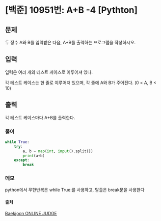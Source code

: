 # [백준]  10951번:  A+B -4 [Pythton]

## **문제**
두 정수 A와 B를 입력받은 다음, A+B를 출력하는 프로그램을 작성하시오.

## **입력**
입력은 여러 개의 테스트 케이스로 이루어져 있다.

각 테스트 케이스는 한 줄로 이루어져 있으며, 각 줄에 A와 B가 주어진다. (0 < A, B < 10)

## **출력**
각 테스트 케이스마다 A+B를 출력한다.

### 풀이

```python
while True:
    try:
        a, b = map(int, input().split())
        print(a+b)
    except:
        break
```

### 메모
python에서 무한반복은 while True:를 사용하고, 탈출은 break문을 사용한다

#### 출처
[Baekjoon ONLINE JUDGE](https://www.acmicpc.net/problem/10951)